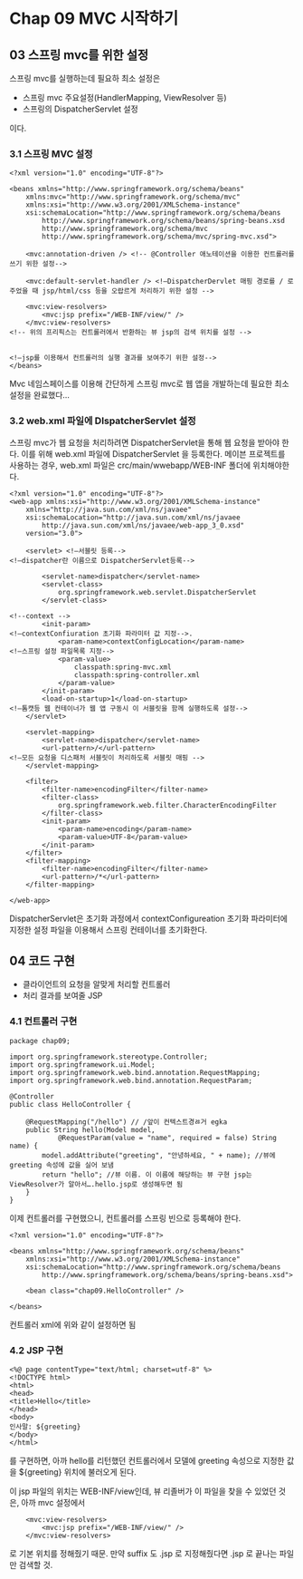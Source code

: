 # Chap 09 MVC 시작하기 
## 03 스프링 mvc를 위한 설정
스프링 mvc를 실행하는데 필요하 최소 설정은 
* 스프링 mvc 주요설정(HandlerMapping, ViewResolver 등)
* 스프링의 DispatcherServlet 설정

이다.
 
### 3.1 스프링 MVC 설정 
~~~
<?xml version="1.0" encoding="UTF-8"?>
 
<beans xmlns="http://www.springframework.org/schema/beans"
	xmlns:mvc="http://www.springframework.org/schema/mvc" 
	xmlns:xsi="http://www.w3.org/2001/XMLSchema-instance"
	xsi:schemaLocation="http://www.springframework.org/schema/beans
		http://www.springframework.org/schema/beans/spring-beans.xsd
		http://www.springframework.org/schema/mvc
		http://www.springframework.org/schema/mvc/spring-mvc.xsd">
 
	<mvc:annotation-driven /> <!-- @Controller 애노테이션을 이용한 컨트롤러를 쓰기 위한 설정-->
 
	<mvc:default-servlet-handler /> <!—DispatcherDervlet 매핑 경로를 / 로 주었을 때 jsp/html/css 등을 오랍르게 처리하기 위한 설정 -->
 
	<mvc:view-resolvers>
		<mvc:jsp prefix="/WEB-INF/view/" />
	</mvc:view-resolvers>
<!-- 위의 프리픽스는 컨트롤러에서 반환하는 뷰 jsp의 검색 위치를 설정 -->
 
 
<!—jsp를 이용해서 컨트롤러의 실행 결과를 보여주기 위한 설정-->
</beans>
~~~
Mvc 네임스페이스를 이용해 간단하게 스프링 mvc로 웹 앱을 개발하는데 필요한 최소 설정을 완료했다…
 
### 3.2 web.xml   파일에 DIspatcherServlet 설정
스프링 mvc가 웹 요청을 처리하려면 DispatcherServlet을 통해 웹 요청을 받아야 한다. 이를 위해 web.xml 파일에 DispatcherServlet 을 등록한다. 메이븐 프로젝트를 사용하는 경우, web.xml 파일은 crc/main/wwebapp/WEB-INF 폴더에 위치해야한다.
~~~
<?xml version="1.0" encoding="UTF-8"?>
<web-app xmlns:xsi="http://www.w3.org/2001/XMLSchema-instance"
	xmlns="http://java.sun.com/xml/ns/javaee"
	xsi:schemaLocation="http://java.sun.com/xml/ns/javaee 
		http://java.sun.com/xml/ns/javaee/web-app_3_0.xsd"
	version="3.0">
 
	<servlet> <!—서블릿 등록-->
<!—dispatcher란 이름으로 DispatcherServlet등록-->
 
		<servlet-name>dispatcher</servlet-name>
		<servlet-class>
			org.springframework.web.servlet.DispatcherServlet
		</servlet-class>
 
<!--context -->
		<init-param>
<!—contextConfiuration 초기화 파라미터 값 지정-->. 
			<param-name>contextConfigLocation</param-name>
<!—스프링 설정 파일목록 지정-->
			<param-value>
				classpath:spring-mvc.xml
				classpath:spring-controller.xml
			</param-value>
		</init-param>
		<load-on-startup>1</load-on-startup>
<!—톰캣등 웹 컨테이너가 웹 앱 구동시 이 서블릿을 함께 실행하도록 설정-->
	</servlet>
 
	<servlet-mapping>
		<servlet-name>dispatcher</servlet-name>
		<url-pattern>/</url-pattern>
<!—모든 요청을 디스패처 서블릿이 처리하도록 서블릿 매핑 -->
	</servlet-mapping>
 
	<filter>
		<filter-name>encodingFilter</filter-name>
		<filter-class>
			org.springframework.web.filter.CharacterEncodingFilter
		</filter-class>
		<init-param>
			<param-name>encoding</param-name>
			<param-value>UTF-8</param-value>
		</init-param>
	</filter>
	<filter-mapping>
		<filter-name>encodingFilter</filter-name>
		<url-pattern>/*</url-pattern>
	</filter-mapping>
 
</web-app>
~~~
 DispatcherServlet은 초기화 과정에서 contextConfigureation 초기화 파라미터에 지정한 설정 파일을 이용해서 스프링 컨테이너를 초기화한다.
   
## 04 코드 구현
* 클라이언트의 요청을 알맞게 처리할 컨트롤러
* 처리 결과를 보여줄 JSP 

### 4.1 컨트롤러 구현 
~~~
package chap09;
 
import org.springframework.stereotype.Controller;
import org.springframework.ui.Model;
import org.springframework.web.bind.annotation.RequestMapping;
import org.springframework.web.bind.annotation.RequestParam;
 
@Controller
public class HelloController {
 
	@RequestMapping("/hello") // /앞이 컨텍스트경ㅀ거 egka
	public String hello(Model model,
			@RequestParam(value = "name", required = false) String name) {
		model.addAttribute("greeting", "안녕하세요, " + name); //뷰에 greeting 속성에 값을 실어 보냄 
		return "hello"; //뷰 이름. 이 이름에 해당하는 뷰 구현 jsp는 ViewResolver가 알아서….hello.jsp로 생성해두면 됨
	}
}
~~~
이제 컨트롤러를 구현했으니, 컨트롤러를 스프링 빈으로 등록해야 한다. 
~~~
<?xml version="1.0" encoding="UTF-8"?>
 
<beans xmlns="http://www.springframework.org/schema/beans"
	xmlns:xsi="http://www.w3.org/2001/XMLSchema-instance"
	xsi:schemaLocation="http://www.springframework.org/schema/beans
		http://www.springframework.org/schema/beans/spring-beans.xsd">
 
	<bean class="chap09.HelloController" />
 
</beans>
~~~
컨트롤러 xml에 위와  같이 설정하면 됨
 
### 4.2 JSP 구현 
~~~
<%@ page contentType="text/html; charset=utf-8" %>
<!DOCTYPE html>
<html>
<head>
<title>Hello</title>
</head>
<body>
인사말: ${greeting}
</body>
</html>
~~~
를 구현하면, 아까 hello를 리턴했던 컨트롤러에서 모델에 greeting 속성으로 지정한 값을 ${greeting} 위치에 불러오게 된다. 
 
이 jsp 파일의 위치는 WEB-INF/view인데, 뷰 리졸버가 이 파일을 찾을 수 있었던 것은, 아까 mvc 설정에서 
~~~
	<mvc:view-resolvers>
		<mvc:jsp prefix="/WEB-INF/view/" />
	</mvc:view-resolvers>
~~~
로 기본 위치를 정해줬기 때문. 만약 suffix 도 .jsp 로 지정해줬다면 .jsp 로 끝나는 파일만 검색할 것. 
 
 




